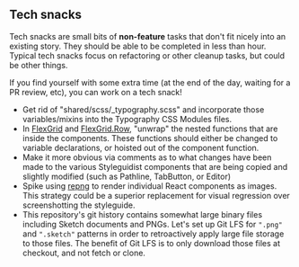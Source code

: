 ## Tech snacks

Tech snacks are small bits of **non-feature** tasks that don't fit nicely into an existing story. They should be able to be
completed in less than hour. Typical tech snacks focus on refactoring or other cleanup tasks, but could be other things.

If you find yourself with some extra time (at the end of the day, waiting for a PR review, etc), you can work on a tech snack!

- Get rid of "shared/scss/\_typography.scss" and incorporate those variables/mixins into the Typography CSS Modules files.
- In [FlexGrid](https://github.com/telusdigital/tds-core/blob/master/packages/FlexGrid/FlexGrid.jsx#L20-L21) and [FlexGrid.Row](https://github.com/telusdigital/tds-core/blob/master/packages/FlexGrid/Row/Row.jsx#L13-L29),
  "unwrap" the nested functions that are inside the components. These functions should either be changed to variable declarations, or hoisted out of the component function.
- Make it more obvious via comments as to what changes have been made to the various Styleguidist components that are being copied and slightly modified (such as Pathline, TabButton, or Editor)
- Spike using [repng](https://github.com/jxnblk/repng) to render individual React components as images. This strategy could be a superior replacement for visual regression over screenshotting the styleguide.
- This repository's git history contains somewhat large binary files including Sketch documents and PNGs. Let's set up Git LFS for `".png"` and `".sketch"` patterns in order to retroactively apply large file storage to those files. The benefit of Git LFS is to only download those files at checkout, and not fetch or clone.
